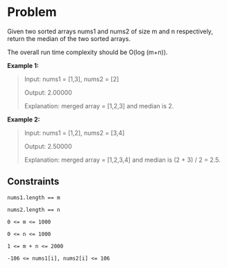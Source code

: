 # Problem

Given two sorted arrays nums1 and nums2 of size m and n respectively, return the median of the two sorted arrays.

The overall run time complexity should be O(log (m+n)).

**Example 1:**
> Input: nums1 = [1,3], nums2 = [2]
>
> Output: 2.00000
>
> Explanation: merged array = [1,2,3] and median is 2.

**Example 2:**

>Input: nums1 = [1,2], nums2 = [3,4]
>
>Output: 2.50000
>
>Explanation: merged array = [1,2,3,4] and median is (2 + 3) / 2 = 2.5.

## Constraints

`nums1.length == m`

`nums2.length == n`

`0 <= m <= 1000`

`0 <= n <= 1000`

`1 <= m + n <= 2000`

`-106 <= nums1[i], nums2[i] <= 106`
